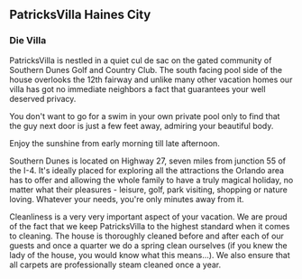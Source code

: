 ## PatricksVilla Haines City

### Die Villa

PatricksVilla is nestled in a quiet cul de sac on the gated community of Southern Dunes Golf and Country Club. The south facing pool side of the house overlooks the 12th fairway and unlike many other vacation homes our villa has got no immediate neighbors a fact that guarantees your well deserved privacy.

You don't want to go for a swim in your own private pool only to find that the guy next door is just a few feet away, admiring your beautiful body.

Enjoy the sunshine from early morning till late afternoon.

Southern Dunes is located on Highway 27, seven miles from junction 55 of the I-4. It's ideally placed for exploring all the attractions the Orlando area has to offer and allowing the whole family to have a truly magical holiday, no matter what their pleasures - leisure, golf, park visiting, shopping or nature loving. Whatever your needs, you're only minutes away from it.

Cleanliness is a very very important aspect of your vacation. We are proud of the fact that we keep PatricksVilla to the highest standard when it comes to cleaning. The house is thoroughly cleaned before and after each of our guests and once a quarter we do a spring clean ourselves (if you knew the lady of the house, you would know what this means...). We also ensure that all carpets are professionally steam cleaned once a year.
